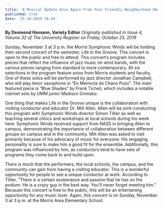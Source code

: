 ```yaml
---
title: 'A Musical Update Once Again From Your Friendly Neighborhood Oboe Man'
published: true
date: '25-10-2019 18:44'
---
```


**By Desmond Homann, Variety Editor** _Originally published in Issue 4, Volume 32 of The University Register on Friday, October 25, 2019_

Sunday, November 3 at 3 p.m. the Morris Symphonic Winds will be holding their second concert of the semester, Life in the Groove. This concert is open to the public and free to attend. This concert’s program includes pieces that reflect the influence of jazz music on wind bands, with the various pieces ranging from standard to more contemporary. All six selections in the program feature solos from Morris students and faculty. One of these solos will be performed by jazz director Jonathan Campbell, who will play tenor saxophone in “En Memoria de Chano Pozo”. The main featured piece is “Blue Shades” by Frank Ticheli, which includes a notable clarinet solo by UMM junior Madison Grimsbo.

One thing that makes Life in the Groove unique is the collaboration with visiting conductor and educator Dr. Milt Allen. Allen will be joint-conducting this program with Symphonic Winds director Simon Tillier as well as teaching several clinics and workshops at local schools during his week here. Symphonic Winds received support from NASS in bringing Allen to campus, demonstrating the importance of collaboration between different groups on campus and in the community. Milt Allen was asked to visit primarily because of his advocacy of music for everyone. His engaging personality is sure to make him a good fit for the ensemble. Additionally, this program was influenced by him, as conductors tend to have sets of programs they come back to and build upon.

There is much that the performers, the local schools, the campus, and the community can gain from having a visiting educator. This is a wonderful opportunity for people to see a unique conductor at work. According to Tillier, “There is a certain exuberance and passion that he has on the podium. He is a crazy guy in the best way. You’ll never forget meeting him.” Because this concert is free to the public, this will be an entertaining opportunity for any music lover. Again, this concert is on Sunday, November 3 at 3 p.m. at the Morris Area Elementary School. 